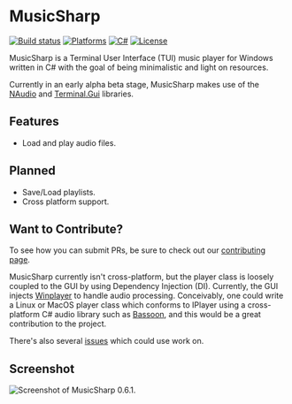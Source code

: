 # MusicSharp
[![Build status](https://github.com/markjamesm/MusicSharp/workflows/.NET%20Core/badge.svg?branch=main)](https://github.com/markjamesm/MusicSharp/actions) [![Platforms](https://img.shields.io/badge/Platforms-Windows-blue)]() [![C#](https://img.shields.io/badge/Language-CSharp-darkgreen.svg)](https://en.wikipedia.org/wiki/C_Sharp_(programming_language)) [![License](https://img.shields.io/badge/License-GPL-orange.svg)](https://www.gnu.org/licenses/gpl-3.0.en.html)

MusicSharp is a Terminal User Interface (TUI) music player for Windows written in C# with the goal of being minimalistic and light on resources.

Currently in an early alpha beta stage, MusicSharp makes use of the [NAudio](https://github.com/naudio/NAudio) and [Terminal.Gui](https://github.com/migueldeicaza/gui.cs) libraries.

## Features

- Load and play audio files.

## Planned

- Save/Load playlists.
- Cross platform support.

## Want to Contribute?

To see how you can submit PRs, be sure to check out our [contributing page](https://github.com/markjamesm/MusicSharp/blob/main/CONTRIBUTING.md).

MusicSharp currently isn't cross-platform, but the player class is loosely coupled to the GUI by using Dependency Injection (DI). Currently, the GUI injects [Winplayer](https://github.com/markjamesm/MusicSharp/blob/main/src/model/WinPlayer.cs) to handle audio processing. Conceivably, one could write a Linux or MacOS player class which conforms to IPlayer using a cross-platform C# audio library such as [Bassoon](https://gitlab.com/define-private-public/Bassoon), and this would be a great contribution to the project. 

There's also several [issues](https://github.com/markjamesm/MusicSharp/issues) which could use work on.

## Screenshot

<img src="https://user-images.githubusercontent.com/20845425/97771186-c8f72980-1b10-11eb-9082-cf053eb8fd5a.png" alt="Screenshot of MusicSharp 0.6.1.">